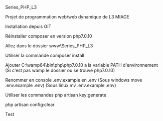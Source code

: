 Series_PHP_L3

Projet de programmation web/web dynamique de L3 MIAGE

Installation depuis GIT

Réinstaller composer en version php7.0.10

Allez dans le dossier www\Series_PHP_L3

Utiliser la commande composer install

Ajouter C:\wamp64\bin\php\php7.0.10 a la variable PATH d'environnement (Si c'est pas wamp le dossier ou se trouve php7.0.10)

Renommer en console .env.example en .env (Sous windows move .env.example .env) (Sous linux mv .env.example .env)

Utiliser les commandes php artisan key:generate

php artisan config:clear

Test
